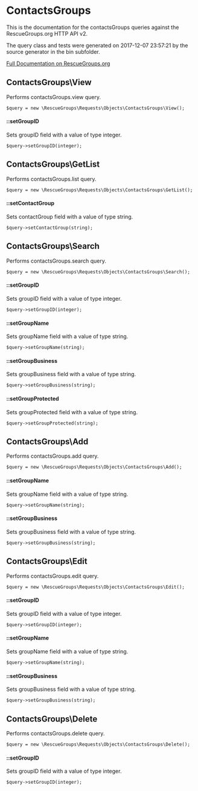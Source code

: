 # ContactsGroups

This is the documentation for the contactsGroups queries against the RescueGroups.org HTTP API v2.

The query class and tests were generated on 2017-12-07 23:57:21 by the source generator in the bin subfolder.

[Full Documentation on RescueGroups.org](https://userguide.rescuegroups.org/display/APIDG/Object+definitions#Objectdefinitions-contactsGroups)

## ContactsGroups\View

Performs contactsGroups.view query.

    $query = new \RescueGroups\Requests\Objects\ContactsGroups\View();

#### ::setGroupID

Sets groupID field with a value of type integer.

    $query->setGroupID(integer);



## ContactsGroups\GetList

Performs contactsGroups.list query.

    $query = new \RescueGroups\Requests\Objects\ContactsGroups\GetList();

#### ::setContactGroup

Sets contactGroup field with a value of type string.

    $query->setContactGroup(string);



## ContactsGroups\Search

Performs contactsGroups.search query.

    $query = new \RescueGroups\Requests\Objects\ContactsGroups\Search();

#### ::setGroupID

Sets groupID field with a value of type integer.

    $query->setGroupID(integer);

#### ::setGroupName

Sets groupName field with a value of type string.

    $query->setGroupName(string);

#### ::setGroupBusiness

Sets groupBusiness field with a value of type string.

    $query->setGroupBusiness(string);

#### ::setGroupProtected

Sets groupProtected field with a value of type string.

    $query->setGroupProtected(string);



## ContactsGroups\Add

Performs contactsGroups.add query.

    $query = new \RescueGroups\Requests\Objects\ContactsGroups\Add();

#### ::setGroupName

Sets groupName field with a value of type string.

    $query->setGroupName(string);

#### ::setGroupBusiness

Sets groupBusiness field with a value of type string.

    $query->setGroupBusiness(string);



## ContactsGroups\Edit

Performs contactsGroups.edit query.

    $query = new \RescueGroups\Requests\Objects\ContactsGroups\Edit();

#### ::setGroupID

Sets groupID field with a value of type integer.

    $query->setGroupID(integer);

#### ::setGroupName

Sets groupName field with a value of type string.

    $query->setGroupName(string);

#### ::setGroupBusiness

Sets groupBusiness field with a value of type string.

    $query->setGroupBusiness(string);



## ContactsGroups\Delete

Performs contactsGroups.delete query.

    $query = new \RescueGroups\Requests\Objects\ContactsGroups\Delete();

#### ::setGroupID

Sets groupID field with a value of type integer.

    $query->setGroupID(integer);





